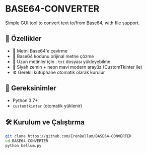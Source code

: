 # BASE64-CONVERTER
Simple GUI tool to convert text to/from Base64, with file support.


## 🚀 Özellikler

- 🔁 Metni Base64'e çevirme
- 🔄 Base64 kodunu orijinal metne çözme
- 📁 Uzun metinler için `.txt` dosyası yükleyebilme
- 🎨 Siyah zemin + neon mavi modern arayüz (CustomTkinter ile)
- ⚙️ Gerekli kütüphane otomatik olarak kurulur

## 🔧 Gereksinimler

- Python 3.7+
- `customtkinter` (otomatik yüklenir)

## 🛠️ Kurulum ve Çalıştırma

```bash
git clone https://github.com/ErenBellum/BASE64-CONVERTER
cd BASE64-CONVERTER
python bellum.py
